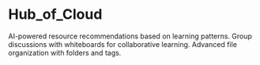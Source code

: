 # Hub_of_Cloud
AI-powered resource recommendations based on learning patterns.  Group discussions with whiteboards for collaborative learning.  Advanced file organization with folders and tags.
